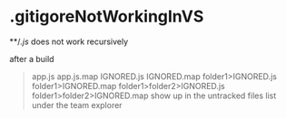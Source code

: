 .gitigoreNotWorkingInVS
=======================

**/*.js* does not work recursively

after a build
>app.js
>app.js.map
>IGNORED.js
>IGNORED.map
>folder1>IGNORED.js
>folder1>IGNORED.map
>folder1>folder2>IGNORED.js
>folder1>folder2>IGNORED.map
show up in the untracked files list under the team explorer